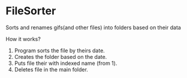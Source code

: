 # FileSorter
Sorts and renames gifs(and other files) into folders based on their data

How it works?
1. Program sorts the file by theirs date.
2. Creates the folder based on the date.
3. Puts file their with indexed name (from 1).
4. Deletes file in the main folder.

